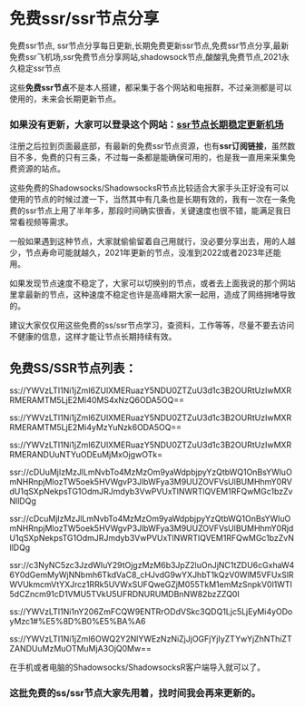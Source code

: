 # 免费ssr/ssr节点分享
免费ssr节点, ssr节点分享每日更新,长期免费更新ssr节点,免费ssr节点分享,最新免费ssr飞机场,ssr免费节点分享网站,shadowsock节点,酸酸乳免费节点,2021永久稳定ssr节点

这些**免费ssr节点**不是本人搭建，都采集于各个网站和电报群，不过亲测都是可以使用的，未来会长期更新节点。

### 如果没有更新，大家可以登录这个网站：[ssr节点长期稳定更新机场](https://xbsj3462.fun/i/ask011)

注册之后拉到页面最底部，有最新的免费ssr节点资源，也有**ssr订阅链接**，虽然数目不多，免费的只有三条，不过每一条都是能确保可用的，也是我一直用来采集免费资源的站点。

这些免费的Shadowsocks/ShadowsocksR节点比较适合大家手头正好没有可以使用的节点的时候过渡一下，当然其中有几条也是长期有效的，我有一次在一条免费的ssr节点上用了半年多，那段时间确实很香，关键速度也很不错，能满足我日常看视频等需求。

一般如果遇到这种节点，大家就偷偷留着自己用就行，没必要分享出去，用的人越少，节点寿命可能就越久，2021年更新的节点，没准到2022或者2023年还能用。

如果发现节点速度不稳定了，大家可以切换别的节点，或者去上面我说的那个网站里拿最新的节点，这种速度不稳定也许是高峰期大家一起用，造成了网络拥堵导致的。

建议大家仅仅用这些免费的ss/ssr节点学习，查资料，工作等等，尽量不要去访问不健康的信息，这样才能让节点长期持续有效。

## 免费SS/SSR节点列表：

ss://YWVzLTI1Ni1jZmI6ZUlXMERuazY5NDU0ZTZuU3d1c3B2OURtUzIwMXRRMERAMTM5LjE2Mi40MS4xNzQ6ODA5OQ== 

ss://YWVzLTI1Ni1jZmI6ZUlXMERuazY5NDU0ZTZuU3d1c3B2OURtUzIwMXRRMERAMTM5LjE2Mi4yMzYuNzk6ODA5OQ== 

ss://YWVzLTI1Ni1jZmI6ZUlXMERuazY5NDU0ZTZuU3d1c3B2OURtUzIwMXRRMERANDUuNTYuODEuMjMxOjgwOTk=

ssr://cDUuMjIzMzJlLmNvbTo4MzMzOm9yaWdpbjpyYzQtbWQ1OnBsYWluOmNHRnpjMlozTW5oek5HVWgvP3JlbWFya3M9UUZOVFVsUlBUMHhmY0RVdU1qSXpNekpsTG1OdmJRJmdyb3VwPVUxTlNWRTlQVEM1RFQwMGc1bzZvNllDQg 

ssr://cDcuMjIzMzJlLmNvbTo4MzMzOm9yaWdpbjpyYzQtbWQ1OnBsYWluOmNHRnpjMlozTW5oek5HVWgvP3JlbWFya3M9UUZOVFVsUlBUMHhmY0RjdU1qSXpNekpsTG1OdmJRJmdyb3VwPVUxTlNWRTlQVEM1RFQwMGc1bzZvNllDQg 

ssr://c3NyNC5zc3JzdWIuY29tOjgzMzM6b3JpZ2luOnJjNC1tZDU6cGxhaW46Y0dGemMyWjNNbmh6TkdVaC8_cHJvdG9wYXJhbT1kQzV0WlM5VFUxSlRWVUkmcmVtYXJrcz1RRk5UVWxSUFQweGZjM055TkM1emMzSnpkV0l1WTI5dCZncm91cD1VMU5TVkU5UFRDNURUMDBnNW82bzZZQ0I

ss://YWVzLTI1Ni1nY206ZmFCQW9ENTRrODdVSkc3QDQ1Ljc5LjEyMi4yODoyMzc1#%E5%8D%B0%E5%BA%A6

ss://YWVzLTI1Ni1jZmI6OWQ2Y2NlYWEzNzNiZjJjOGFjYjIyZTYwYjZhNThiZTZANDUuMzMuOTMuMjA3OjQ0Mw==

在手机或者电脑的Shadowsocks/ShadowsocksR客户端导入就可以了。

### 这批免费的ss/ssr节点大家先用着，找时间我会再来更新的。
